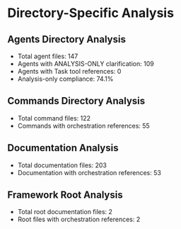 # Directory-Specific Analysis

## Agents Directory Analysis
- Total agent files:      147
- Agents with ANALYSIS-ONLY clarification:      109
- Agents with Task tool references:        0
- Analysis-only compliance: 74.1%

## Commands Directory Analysis
- Total command files:      122
- Commands with orchestration references:       55

## Documentation Analysis
- Total documentation files:      203
- Documentation with orchestration references:       53

## Framework Root Analysis
- Total root documentation files:        2
- Root files with orchestration references:        2

